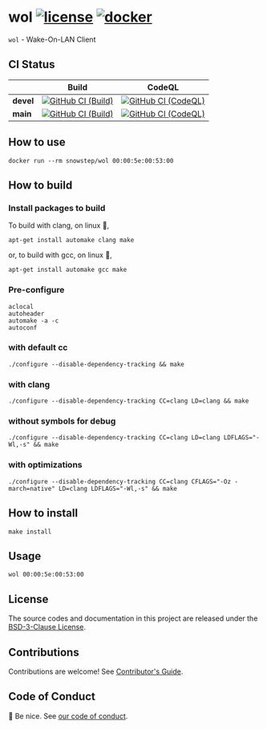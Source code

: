 # wol [![license][license-image]][license-url] [![docker][docker-image]][docker-url]

`wol` - Wake-On-LAN Client

## CI Status

| | Build | CodeQL |
| ---- | ---- | ---- |
| **devel** | [![GitHub CI (Build)][github-devel-build-image]][github-devel-build-url] | [![GitHub CI (CodeQL)][github-devel-codeql-image]][github-devel-codeql-url] |
| **main** | [![GitHub CI (Build)][github-main-build-image]][github-main-build-url] | [![GitHub CI (CodeQL)][github-main-codeql-image]][github-main-codeql-url] |

## How to use

```shell
docker run --rm snowstep/wol 00:00:5e:00:53:00
```

## How to build

### Install packages to build

To build with clang, on linux :penguin:,

```shell
apt-get install automake clang make
```

or, to build with gcc, on linux :penguin:,

```shell
apt-get install automake gcc make
```

### Pre-configure

```shell
aclocal
autoheader
automake -a -c
autoconf
```

### with default cc

```shell
./configure --disable-dependency-tracking && make
```

### with clang

```shell
./configure --disable-dependency-tracking CC=clang LD=clang && make
```

### without symbols for debug

```shell
./configure --disable-dependency-tracking CC=clang LD=clang LDFLAGS="-Wl,-s" && make
```

### with optimizations

```shell
./configure --disable-dependency-tracking CC=clang CFLAGS="-Oz -march=native" LD=clang LDFLAGS="-Wl,-s" && make
```

## How to install

```shell
make install
```

## Usage

```shell
wol 00:00:5e:00:53:00
```

## License

The source codes and documentation in this project are released under the [BSD-3-Clause License](https://github.com/kei-g/wol/blob/main/COPYING).

## Contributions

Contributions are welcome! See [Contributor's Guide](https://github.com/kei-g/wol/blob/main/CONTRIBUTING.md).

## Code of Conduct

:clap: Be nice. See [our code of conduct](https://github.com/kei-g/wol/blob/main/CODE_OF_CONDUCT.md).

[docker-image]:https://img.shields.io/docker/v/snowstep/wol?logo=docker
[docker-url]:https://hub.docker.com/r/snowstep/wol
[github-devel-build-image]:https://github.com/kei-g/wol/actions/workflows/build.yml/badge.svg?branch=devel
[github-devel-build-url]:https://github.com/kei-g/wol/actions/workflows/build.yml?query=branch%3Adevel
[github-devel-codeql-image]:https://github.com/kei-g/wol/actions/workflows/codeql.yml/badge.svg?branch=devel
[github-devel-codeql-url]:https://github.com/kei-g/wol/actions/workflows/codeql.yml?query=branch%3Adevel
[github-main-build-image]:https://github.com/kei-g/wol/actions/workflows/build.yml/badge.svg?branch=main
[github-main-build-url]:https://github.com/kei-g/wol/actions/workflows/build.yml?query=branch%3Amain
[github-main-codeql-image]:https://github.com/kei-g/wol/actions/workflows/codeql.yml/badge.svg?branch=main
[github-main-codeql-url]:https://github.com/kei-g/wol/actions/workflows/codeql.yml?query=branch%3Amain
[github-url]:https://github.com/kei-g/wol
[license-image]:https://img.shields.io/github/license/kei-g/wol
[license-url]:https://opensource.org/licenses/BSD-3-Clause
